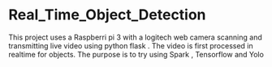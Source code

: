 # Real_Time_Object_Detection
This project uses a Raspberri pi 3 with a logitech web camera scanning and transmitting live video using python flask . The video is first processed in realtime for objects. The purpose is to try using Spark , Tensorflow and Yolo
